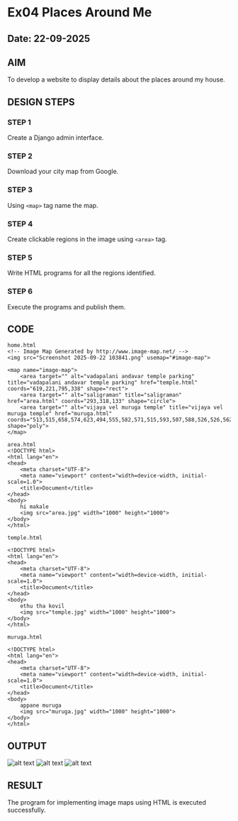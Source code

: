 # Ex04 Places Around Me
## Date: 22-09-2025

## AIM
To develop a website to display details about the places around my house.

## DESIGN STEPS

### STEP 1
Create a Django admin interface.

### STEP 2
Download your city map from Google.

### STEP 3
Using ```<map>``` tag name the map.

### STEP 4
Create clickable regions in the image using ```<area>``` tag.

### STEP 5
Write HTML programs for all the regions identified.

### STEP 6
Execute the programs and publish them.

## CODE
```
home.html
<!-- Image Map Generated by http://www.image-map.net/ -->
<img src="Screenshot 2025-09-22 103841.png" usemap="#image-map">

<map name="image-map">
    <area target="" alt="vadapalani andavar temple parking" title="vadapalani andavar temple parking" href="temple.html" coords="619,221,795,338" shape="rect">
    <area target="" alt="saligraman" title="saligraman" href="area.html" coords="293,318,133" shape="circle">
    <area target="" alt="vijaya vel muruga temple" title="vijaya vel muruga temple" href="muruga.html" coords="513,515,658,574,623,494,555,582,571,515,593,507,588,526,526,562,695,538" shape="poly">
</map>

area.html
<!DOCTYPE html>
<html lang="en">
<head>
    <meta charset="UTF-8">
    <meta name="viewport" content="width=device-width, initial-scale=1.0">
    <title>Document</title>
</head>
<body>
    hi makale
    <img src="area.jpg" width="1000" height="1000">
</body>
</html>

temple.html

<!DOCTYPE html>
<html lang="en">
<head>
    <meta charset="UTF-8">
    <meta name="viewport" content="width=device-width, initial-scale=1.0">
    <title>Document</title>
</head>
<body>
    ethu tha kovil
    <img src="temple.jpg" width="1000" height="1000">
</body>
</html>

muruga.html

<!DOCTYPE html>
<html lang="en">
<head>
    <meta charset="UTF-8">
    <meta name="viewport" content="width=device-width, initial-scale=1.0">
    <title>Document</title>
</head>
<body>
    appane muruga
    <img src="muruga.jpg" width="1000" height="1000">
</body>
</html>
```

## OUTPUT

![alt text](../imageapp/static/area.jpg)
![alt text](../imageapp/static/temple.jpg)
![alt text](../imageapp/static/muruga.jpg)



## RESULT
The program for implementing image maps using HTML is executed successfully.
